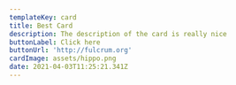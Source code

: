 ```yaml
---
templateKey: card
title: Best Card
description: The description of the card is really nice
buttonLabel: Click here
buttonUrl: 'http://fulcrum.org'
cardImage: assets/hippo.png
date: 2021-04-03T11:25:21.341Z
---
```

